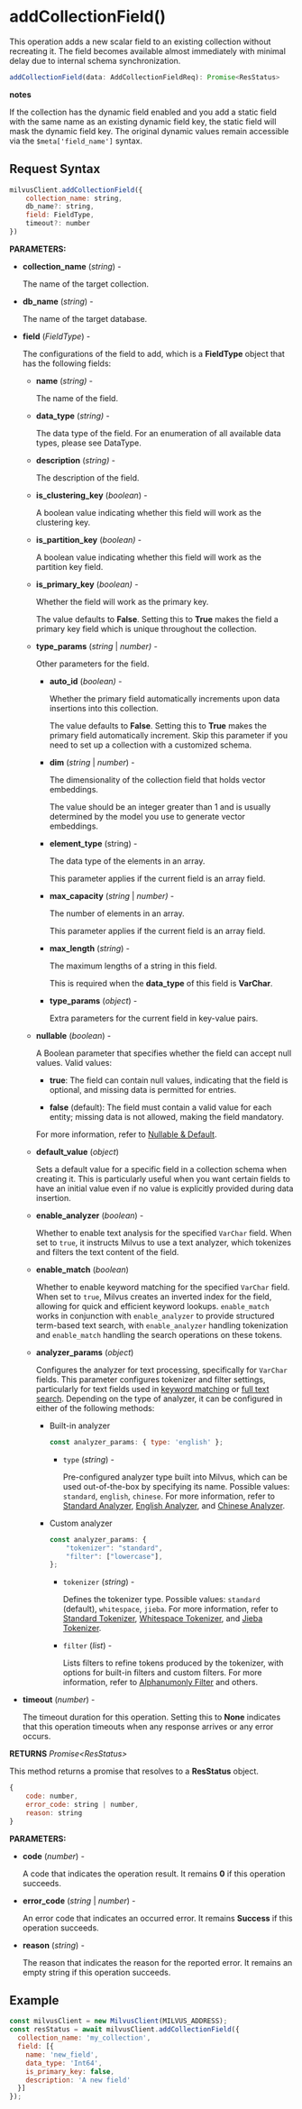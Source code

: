 # addCollectionField()

This operation adds a new scalar field to an existing collection without recreating it. The field becomes available almost immediately with minimal delay due to internal schema synchronization.

```javascript
addCollectionField(data: AddCollectionFieldReq): Promise<ResStatus>
```

<div class="admonition note">

<p><b>notes</b></p>

<p>If the collection has the dynamic field enabled and you add a static field with the same name as an existing dynamic field key, the static field will mask the dynamic field key. The original dynamic values remain accessible via the <code>$meta['field_name']</code> syntax.</p>

</div>

## Request Syntax

```javascript
milvusClient.addCollectionField({
    collection_name: string,
    db_name?: string,
    field: FieldType,
    timeout?: number
})
```

**PARAMETERS:**

- **collection_name** (*string*) -

    The name of the target collection.

- **db_name** (*string*) -

    The name of the target database.

- **field** (*FieldType*) -

    The configurations of the field to add, which is a **FieldType** object that has the following fields:

    - **name** (*string)* -

        The name of the field.

    - **data_type** (*string)* -

        The data type of the field. For an enumeration of all available data types, please see DataType.

    - **description** (*string)* -

        The description of the field.

    - **is_clustering_key** (*boolean*) -

        A boolean value indicating whether this field will work as the clustering key.

    - **is_partition_key** (*boolean)* -

        A boolean value indicating whether this field will work as the partition key field.

    - **is_primary_key** (*boolean)* -

        Whether the field will work as the primary key.

        The value defaults to **False**. Setting this to **True** makes the field a primary key field which is unique throughout the collection.

    - **type_params** (*string* | *number)* -

        Other parameters for the field.

        - **auto_id** (*boolean)* -

            Whether the primary field automatically increments upon data insertions into this collection.

            The value defaults to **False**. Setting this to **True** makes the primary field automatically increment. Skip this parameter if you need to set up a collection with a customized schema.

        - **dim** (*string* | *number*) -

            The dimensionality of the collection field that holds vector embeddings. 

            The value should be an integer greater than 1 and is usually determined by the model you use to generate vector embeddings.

        - **element_type** (string) -

            The data type of the elements in an array. 

            This parameter applies if the current field is an array field.

        - **max_capacity** (*string* | *number)* -

            The number of elements in an array.

            This parameter applies if the current field is an array field.

        - **max_length** (*string*) -

            The maximum lengths of a string in this field.

            This is required when the **data_type** of this field is **VarChar**.

        - **type_params** (*object*) -

            Extra parameters for the current field in key-value pairs.

    - **nullable** (*boolean*) -

        A Boolean parameter that specifies whether the field can accept null values. Valid values:

        - **true**: The field can contain null values, indicating that the field is optional, and missing data is permitted for entries.

        - **false** (default): The field must contain a valid value for each entity; missing data is not allowed, making the field mandatory.

        For more information, refer to [Nullable & Default](https://milvus.io/docs/nullable-and-default.md).

    - **default_value** (*object*)

        Sets a default value for a specific field in a collection schema when creating it. This is particularly useful when you want certain fields to have an initial value even if no value is explicitly provided during data insertion.

    - **enable_analyzer** (*boolean*) -

        Whether to enable text analysis for the specified `VarChar` field. When set to `true`, it instructs Milvus to use a text analyzer, which tokenizes and filters the text content of the field.

    - **enable_match** (*boolean*)

        Whether to enable keyword matching for the specified `VarChar` field. When set to `true`, Milvus creates an inverted index for the field, allowing for quick and efficient keyword lookups. `enable_match` works in conjunction with `enable_analyzer` to provide structured term-based text search, with `enable_analyzer` handling tokenization and `enable_match` handling the search operations on these tokens.

    - **analyzer_params** (*object*)

        Configures the analyzer for text processing, specifically for `VarChar` fields. This parameter configures tokenizer and filter settings, particularly for text fields used in [keyword matching](https://milvus.io/docs/keyword-match.md) or [full text search](https://milvus.io/docs/full-text-search.md). Depending on the type of analyzer, it can be configured in either of the following methods:

        - Built-in analyzer

            ```javascript
            const analyzer_params: { type: 'english' };
            ```

            - `type` (*string*) -

                Pre-configured analyzer type built into Milvus, which can be used out-of-the-box by specifying its name. Possible values: `standard`, `english`, `chinese`. For more information, refer to [Standard Analyzer](https://milvus.io/docs/standard-analyzer.md), [English Analyzer](https://milvus.io/docs/english-analyzer.md), and [Chinese Analyzer](https://milvus.io/docs/chinese-analyzer.md).

        - Custom analyzer

            ```javascript
            const analyzer_params: {
                "tokenizer": "standard",
                "filter": ["lowercase"],
            };
            ```

            - `tokenizer` (*string*) -

                Defines the tokenizer type. Possible values: `standard` (default), `whitespace`, `jieba`. For more information, refer to [Standard Tokenizer](https://milvus.io/docs/standard-tokenizer.md), [Whitespace Tokenizer](https://milvus.io/docs/whitespace-tokenizer.md), and [Jieba Tokenizer](https://milvus.io/docs/jieba-tokenizer.md).

            - `filter` (*list*) -

                Lists filters to refine tokens produced by the tokenizer, with options for built-in filters and custom filters. For more information, refer to [Alphanumonly Filter](https://milvus.io/docs/alphanumonly-filer.md) and others.

- **timeout** (*number*) -  

    The timeout duration for this operation. Setting this to **None** indicates that this operation timeouts when any response arrives or any error occurs.

**RETURNS** *Promise\<ResStatus>*

This method returns a promise that resolves to a **ResStatus** object.

```javascript
{
    code: number,
    error_code: string | number,
    reason: string
}
```

**PARAMETERS:**

- **code** (*number*) -

    A code that indicates the operation result. It remains **0** if this operation succeeds.

- **error_code** (*string* | *number*) -

    An error code that indicates an occurred error. It remains **Success** if this operation succeeds. 

- **reason** (*string*) - 

    The reason that indicates the reason for the reported error. It remains an empty string if this operation succeeds.

## Example

```javascript
const milvusClient = new MilvusClient(MILVUS_ADDRESS);
const resStatus = await milvusClient.addCollectionField({
  collection_name: 'my_collection',
  field: [{
    name: 'new_field',
    data_type: 'Int64',
    is_primary_key: false,
    description: 'A new field'
  }]
});
```
